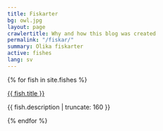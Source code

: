 ```yaml
---
title: Fiskarter
bg: owl.jpg
layout: page
crawlertitle: Why and how this blog was created
permalink: "/fiskar/"
summary: Olika fiskarter
active: fishes
lang: sv
---
```



{% for fish in site.fishes %}

<a href="{{ fish.url | prepend: site.baseurl }}">
        {{ fish.title }}
</a>

<p class="post-excerpt">{{ fish.description | truncate: 160 }}</p>

{% endfor %}      

